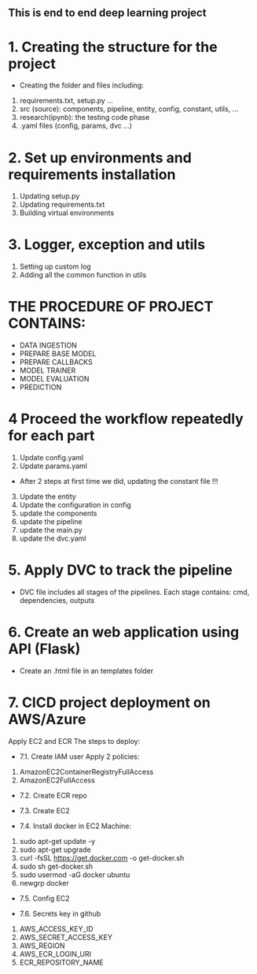 ## This is end to end deep learning project

# 1. Creating the structure for the project
- Creating the folder and files including:
1. requirements.txt, setup.py ...
2. src (source): components, pipeline, entity, config, constant, utils, ...
3. research(ipynb): the testing code phase
4. .yaml files (config, params, dvc ...)

# 2. Set up environments and requirements installation
1. Updating setup.py
2. Updating requirements.txt
3. Building virtual environments

# 3. Logger, exception and utils
1. Setting up custom log
2. Adding all the common function in utils

# THE PROCEDURE OF PROJECT CONTAINS:
- DATA INGESTION
- PREPARE BASE MODEL
- PREPARE CALLBACKS
- MODEL TRAINER
- MODEL EVALUATION
- PREDICTION

# 4 Proceed the workflow repeatedly for each part
1. Update config.yaml
2. Update params.yaml 
- After 2 steps at first time we did, updating the constant file !!!
3. Update the entity
4. Update the configuration in config
5. update the components
6. update the pipeline
7. update the main.py
8. update the dvc.yaml

# 5. Apply DVC to track the pipeline
- DVC file includes all stages of the pipelines. Each stage contains: cmd, dependencies, outputs

# 6. Create an web application using API (Flask)
- Create an .html file in an templates folder

# 7. CICD project deployment on AWS/Azure
Apply EC2 and ECR
The steps to deploy:

- 7.1. Create IAM user
Apply 2 policies: 
1. AmazonEC2ContainerRegistryFullAccess
2. AmazonEC2FullAccess

- 7.2. Create ECR repo

- 7.3. Create EC2

- 7.4. Install docker in EC2 Machine:
1. sudo apt-get update -y
2. sudo apt-get upgrade
3. curl -fsSL https://get.docker.com -o get-docker.sh
4. sudo sh get-docker.sh
5. sudo usermod -aG docker ubuntu
6. newgrp docker

- 7.5. Config EC2

- 7.6. Secrets key in github
1. AWS_ACCESS_KEY_ID
2. AWS_SECRET_ACCESS_KEY
3. AWS_REGION 
4. AWS_ECR_LOGIN_URI 
5. ECR_REPOSITORY_NAME 





